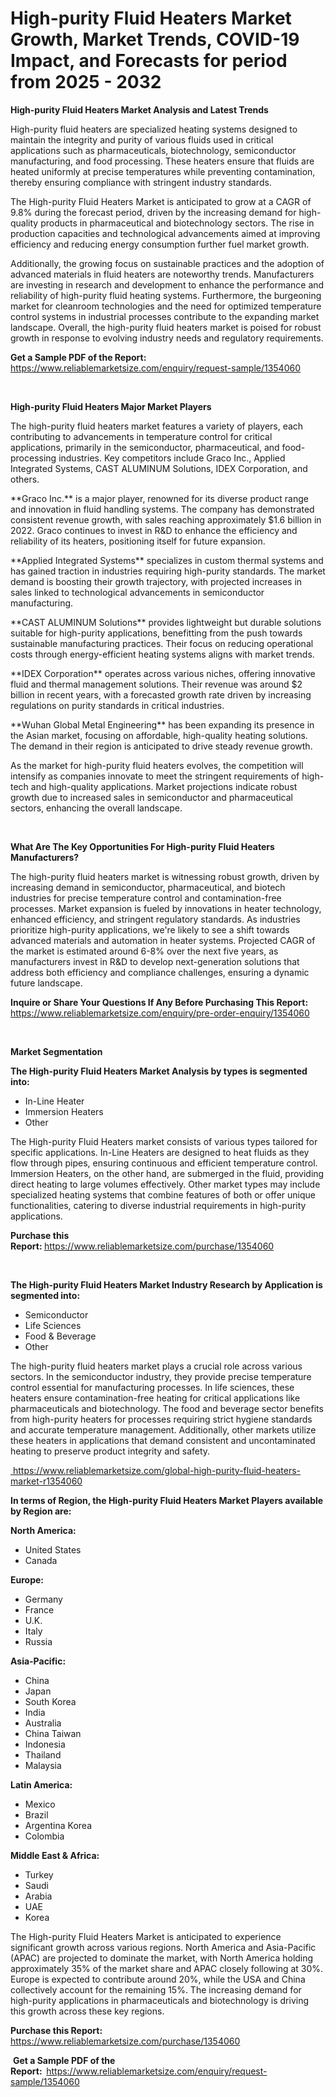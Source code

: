 <p><h1>High-purity Fluid Heaters Market Growth, Market Trends, COVID-19 Impact, and Forecasts for period from 2025 - 2032</h1></p><p><strong>High-purity Fluid Heaters Market Analysis and Latest Trends</strong></p>
<p><p>High-purity fluid heaters are specialized heating systems designed to maintain the integrity and purity of various fluids used in critical applications such as pharmaceuticals, biotechnology, semiconductor manufacturing, and food processing. These heaters ensure that fluids are heated uniformly at precise temperatures while preventing contamination, thereby ensuring compliance with stringent industry standards.</p><p>The High-purity Fluid Heaters Market is anticipated to grow at a CAGR of 9.8% during the forecast period, driven by the increasing demand for high-quality products in pharmaceutical and biotechnology sectors. The rise in production capacities and technological advancements aimed at improving efficiency and reducing energy consumption further fuel market growth. </p><p>Additionally, the growing focus on sustainable practices and the adoption of advanced materials in fluid heaters are noteworthy trends. Manufacturers are investing in research and development to enhance the performance and reliability of high-purity fluid heating systems. Furthermore, the burgeoning market for cleanroom technologies and the need for optimized temperature control systems in industrial processes contribute to the expanding market landscape. Overall, the high-purity fluid heaters market is poised for robust growth in response to evolving industry needs and regulatory requirements.</p></p>
<p><strong>Get a Sample PDF of the Report:&nbsp;</strong> <a href="https://www.reliablemarketsize.com/enquiry/request-sample/1354060?utm_campaign=3368&utm_medium=2&utm_source=Github&utm_content=ia&utm_term=12042025&utm_id=high-purity-fluid-heaters">https://www.reliablemarketsize.com/enquiry/request-sample/1354060</a></p>
<p>&nbsp;</p>
<p><strong>High-purity Fluid Heaters Major Market Players</strong></p>
<p><p>The high-purity fluid heaters market features a variety of players, each contributing to advancements in temperature control for critical applications, primarily in the semiconductor, pharmaceutical, and food-processing industries. Key competitors include Graco Inc., Applied Integrated Systems, CAST ALUMINUM Solutions, IDEX Corporation, and others.</p><p>**Graco Inc.** is a major player, renowned for its diverse product range and innovation in fluid handling systems. The company has demonstrated consistent revenue growth, with sales reaching approximately $1.6 billion in 2022. Graco continues to invest in R&D to enhance the efficiency and reliability of its heaters, positioning itself for future expansion.</p><p>**Applied Integrated Systems** specializes in custom thermal systems and has gained traction in industries requiring high-purity standards. The market demand is boosting their growth trajectory, with projected increases in sales linked to technological advancements in semiconductor manufacturing.</p><p>**CAST ALUMINUM Solutions** provides lightweight but durable solutions suitable for high-purity applications, benefitting from the push towards sustainable manufacturing practices. Their focus on reducing operational costs through energy-efficient heating systems aligns with market trends.</p><p>**IDEX Corporation** operates across various niches, offering innovative fluid and thermal management solutions. Their revenue was around $2 billion in recent years, with a forecasted growth rate driven by increasing regulations on purity standards in critical industries.</p><p>**Wuhan Global Metal Engineering** has been expanding its presence in the Asian market, focusing on affordable, high-quality heating solutions. The demand in their region is anticipated to drive steady revenue growth.</p><p>As the market for high-purity fluid heaters evolves, the competition will intensify as companies innovate to meet the stringent requirements of high-tech and high-quality applications. Market projections indicate robust growth due to increased sales in semiconductor and pharmaceutical sectors, enhancing the overall landscape.</p></p>
<p>&nbsp;</p>
<p><strong>What Are The Key Opportunities For High-purity Fluid Heaters Manufacturers?</strong></p>
<p><p>The high-purity fluid heaters market is witnessing robust growth, driven by increasing demand in semiconductor, pharmaceutical, and biotech industries for precise temperature control and contamination-free processes. Market expansion is fueled by innovations in heater technology, enhanced efficiency, and stringent regulatory standards. As industries prioritize high-purity applications, we're likely to see a shift towards advanced materials and automation in heater systems. Projected CAGR of the market is estimated around 6-8% over the next five years, as manufacturers invest in R&D to develop next-generation solutions that address both efficiency and compliance challenges, ensuring a dynamic future landscape.</p></p>
<p><strong>Inquire or Share Your Questions If Any Before Purchasing This Report:</strong> <a href="https://www.reliablemarketsize.com/enquiry/pre-order-enquiry/1354060?utm_campaign=3368&utm_medium=2&utm_source=Github&utm_content=ia&utm_term=12042025&utm_id=high-purity-fluid-heaters">https://www.reliablemarketsize.com/enquiry/pre-order-enquiry/1354060</a></p>
<p>&nbsp;</p>
<p><strong>Market Segmentation</strong></p>
<p><strong>The High-purity Fluid Heaters Market Analysis by types is segmented into:</strong></p>
<p><ul><li>In-Line Heater</li><li>Immersion Heaters</li><li>Other</li></ul></p>
<p><p>The High-purity Fluid Heaters market consists of various types tailored for specific applications. In-Line Heaters are designed to heat fluids as they flow through pipes, ensuring continuous and efficient temperature control. Immersion Heaters, on the other hand, are submerged in the fluid, providing direct heating to large volumes effectively. Other market types may include specialized heating systems that combine features of both or offer unique functionalities, catering to diverse industrial requirements in high-purity applications.</p></p>
<p><strong>Purchase this Report:&nbsp;</strong><a href="https://www.reliablemarketsize.com/purchase/1354060?utm_campaign=3368&utm_medium=2&utm_source=Github&utm_content=ia&utm_term=12042025&utm_id=high-purity-fluid-heaters">https://www.reliablemarketsize.com/purchase/1354060</a></p>
<p>&nbsp;</p>
<p><strong>The High-purity Fluid Heaters Market Industry Research by Application is segmented into:</strong></p>
<p><ul><li>Semiconductor</li><li>Life Sciences</li><li>Food & Beverage</li><li>Other</li></ul></p>
<p><p>The high-purity fluid heaters market plays a crucial role across various sectors. In the semiconductor industry, they provide precise temperature control essential for manufacturing processes. In life sciences, these heaters ensure contamination-free heating for critical applications like pharmaceuticals and biotechnology. The food and beverage sector benefits from high-purity heaters for processes requiring strict hygiene standards and accurate temperature management. Additionally, other markets utilize these heaters in applications that demand consistent and uncontaminated heating to preserve product integrity and safety.</p></p>
<p><a href="https://www.reliablemarketsize.com/global-high-purity-fluid-heaters-market-r1354060?utm_campaign=3368&utm_medium=2&utm_source=Github&utm_content=ia&utm_term=12042025&utm_id=high-purity-fluid-heaters">&nbsp;https://www.reliablemarketsize.com/global-high-purity-fluid-heaters-market-r1354060</a></p>
<p><strong>In terms of Region, the High-purity Fluid Heaters Market Players available by Region are:</strong></p>
<p>
    <p> <strong> North America: </strong>
        <ul>
            <li>United States</li>
            <li>Canada</li>
        </ul>
        </p> 
    <p> <strong> Europe: </strong>
        <ul>
            <li>Germany</li>
            <li>France</li>
            <li>U.K.</li>
            <li>Italy</li>
            <li>Russia</li>
        </ul>
        </p> 
    <p> <strong> Asia-Pacific: </strong>
        <ul>
            <li>China</li>
            <li>Japan</li>
            <li>South Korea</li>
            <li>India</li>
            <li>Australia</li>
            <li>China Taiwan</li>
            <li>Indonesia</li>
            <li>Thailand</li>
            <li>Malaysia</li>
        </ul>
        </p> 
    <p> <strong> Latin America: </strong>
        <ul>
            <li>Mexico</li>
            <li>Brazil</li>
            <li>Argentina Korea</li>
            <li>Colombia</li>
        </ul>
        </p> 
    <p> <strong> Middle East & Africa: </strong>
        <ul>
            <li>Turkey</li>
            <li>Saudi</li>
            <li>Arabia</li>
            <li>UAE</li>
            <li>Korea</li>
        </ul>
    </p>
    </p>
<p><p>The High-purity Fluid Heaters Market is anticipated to experience significant growth across various regions. North America and Asia-Pacific (APAC) are projected to dominate the market, with North America holding approximately 35% of the market share and APAC closely following at 30%. Europe is expected to contribute around 20%, while the USA and China collectively account for the remaining 15%. The increasing demand for high-purity applications in pharmaceuticals and biotechnology is driving this growth across these key regions.</p></p>
<p><strong>Purchase this Report: </strong><a href="https://www.reliablemarketsize.com/purchase/1354060?utm_campaign=3368&utm_medium=2&utm_source=Github&utm_content=ia&utm_term=12042025&utm_id=high-purity-fluid-heaters">https://www.reliablemarketsize.com/purchase/1354060</a></p>
<p>&nbsp;<strong>Get a Sample PDF of the Report:&nbsp;&nbsp;</strong><a href="https://www.reliablemarketsize.com/enquiry/request-sample/1354060?utm_campaign=3368&utm_medium=2&utm_source=Github&utm_content=ia&utm_term=12042025&utm_id=high-purity-fluid-heaters">https://www.reliablemarketsize.com/enquiry/request-sample/1354060</a></p>
<p><strong></strong></p>
<p><p></p><p></p><p></p></p>